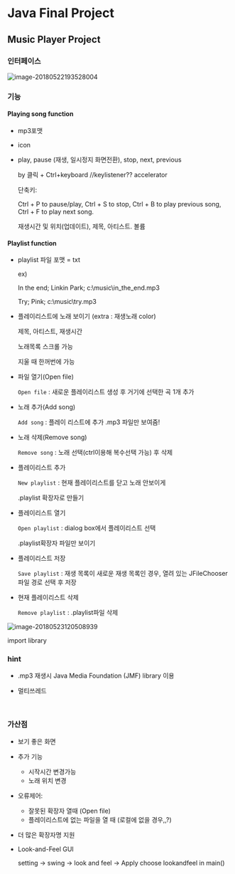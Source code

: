 # Java Final Project

## Music Player Project

### 인터페이스

![image-20180522193528004](/var/folders/g0/81jqbcd530b3xz038x5yrcd40000gn/T/abnerworks.Typora/image-20180522193528004.png)

### 기능

#### Playing song function

- mp3포맷

- icon 

- play, pause (재생, 일시정지 화면전환), stop, next, previous 

  by 클릭 + Ctrl+keyboard //keylistener?? accelerator

  단축키:

  Ctrl + P to pause/play, Ctrl + S to stop, Ctrl + B to play previous song, Ctrl + F to play next song.

  재생시간 및 위치(업데이트), 제목, 아티스트. 볼륨

#### Playlist function

- playlist 파일 포맷 = txt

  ex)

  In the end; Linkin Park; c:\music\in_the_end.mp3

  Try; Pink; c:\music\try.mp3

- 플레이리스트에 노래 보이기 (extra : 재생노래 color)

  제목, 아티스트, 재생시간

  노래목록 스크롤 가능

  지울 때 한꺼번에 가능

- 파일 열기(Open file)

  `Open file` : 새로운 플레이리스트 생성 후 거기에 선택한 곡 1개 추가

- 노래 추가(Add song)

  `Add song` : 플레이 리스트에 추가 .mp3 파일만 보여줌!

- 노래 삭제(Remove song)

  `Remove song` : 노래 선택(ctrl이용해 복수선택 가능) 후 삭제

- 플레이리스트 추가

  `New playlist` : 현재 플레이리스트를 닫고 노래 안보이게

  .playlist 확장자로 만들기

- 플레이리스트 열기

  `Open playlist` : dialog box에서 플레이리스트 선택

  .playlist확장자 파일만 보이기

- 플레이리스트 저장

  `Save playlist` : 재생 목록이 새로운 재생 목록인 경우, 열려 있는 JFileChooser파일 경로 선택 후 저장

- 현재 플레이리스트 삭제

  `Remove playlist` : .playlist파일 삭제

![image-20180523120508939](/var/folders/g0/81jqbcd530b3xz038x5yrcd40000gn/T/abnerworks.Typora/image-20180523120508939.png)

import library

### hint

- .mp3 재생시 Java Media Foundation (JMF) library 이용

- 멀티쓰레드

  ​

### 가산점

- 보기 좋은 화면

- 추가 기능

  - 시작시간 변경가능
  - 노래 위치 변경

- 오류제어:

  - 잘못된 확장자 열때 (Open file)
  - 플레이리스트에 없는 파일을 열 때 (로컬에 없을 경우,,?)

- 더 많은 확장자명 지원

- Look-and-Feel GUI

  setting -> swing -> look and feel -> Apply choose lookandfeel in main()